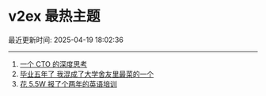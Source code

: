 # v2ex 最热主题

最近更新时间: 2025-04-19 18:02:36

--- 
1. [一个 CTO 的深度思考](https://www.v2ex.com/t/1126590) 
2. [毕业五年了 我混成了大学舍友里最菜的一个](https://www.v2ex.com/t/1126609) 
3. [花 5.5W 报了个两年的英语培训](https://www.v2ex.com/t/1126622) 
